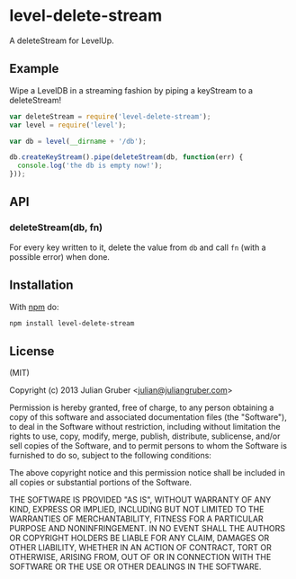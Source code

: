 
# level-delete-stream

A deleteStream for LevelUp.

## Example

Wipe a LevelDB in a streaming fashion by piping a keyStream to a deleteStream!

```js
var deleteStream = require('level-delete-stream');
var level = require('level');

var db = level(__dirname + '/db');

db.createKeyStream().pipe(deleteStream(db, function(err) {
  console.log('the db is empty now!');
}));
```

## API

### deleteStream(db, fn)

For every key written to it, delete the value from `db` and call `fn`
(with a possible error) when done.

## Installation

With [npm](https://npmjs.org) do:

```bash
npm install level-delete-stream
```

## License

(MIT)

Copyright (c) 2013 Julian Gruber &lt;julian@juliangruber.com&gt;

Permission is hereby granted, free of charge, to any person obtaining a copy of
this software and associated documentation files (the "Software"), to deal in
the Software without restriction, including without limitation the rights to
use, copy, modify, merge, publish, distribute, sublicense, and/or sell copies
of the Software, and to permit persons to whom the Software is furnished to do
so, subject to the following conditions:

The above copyright notice and this permission notice shall be included in all
copies or substantial portions of the Software.

THE SOFTWARE IS PROVIDED "AS IS", WITHOUT WARRANTY OF ANY KIND, EXPRESS OR
IMPLIED, INCLUDING BUT NOT LIMITED TO THE WARRANTIES OF MERCHANTABILITY,
FITNESS FOR A PARTICULAR PURPOSE AND NONINFRINGEMENT. IN NO EVENT SHALL THE
AUTHORS OR COPYRIGHT HOLDERS BE LIABLE FOR ANY CLAIM, DAMAGES OR OTHER
LIABILITY, WHETHER IN AN ACTION OF CONTRACT, TORT OR OTHERWISE, ARISING FROM,
OUT OF OR IN CONNECTION WITH THE SOFTWARE OR THE USE OR OTHER DEALINGS IN THE
SOFTWARE.
